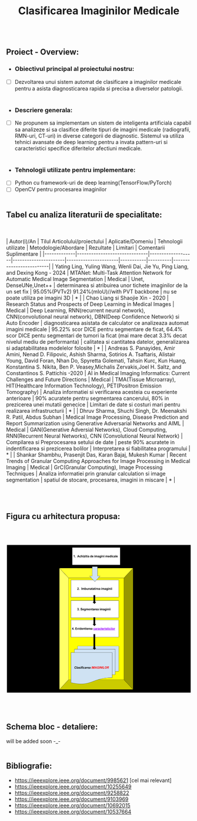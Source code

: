 <center> <h1>Clasificarea Imaginilor Medicale</center>
 
<br></br>
 ## Proiect - Overview:
 - ### Obiectivul principal al proiectului nostru:
 - [ ] Dezvoltarea unui sistem automat de clasificare a imaginilor medicale pentru a asista diagnosticarea rapida si precisa a diverselor patologii. 
<br></br>
- ### Descriere generala:
- [ ] Ne propunem sa implementam un sistem de inteligenta artificiala capabil sa analizeze si sa clasifice diferite tipuri de imagini medicale (radiografii, RMN-uri, CT-uri) in diverse categorii de diagnostic. Sistemul va utiliza tehnici avansate de deep learning pentru a invata pattern-uri si caracteristici specifice diferitelor afectiuni medicale.
<br></br>
- ### Tehnologii utilizate pentru implementare:
- [ ] Python cu framework-uri de deep learning(TensorFlow/PyTorch)
- [ ] OpenCV pentru procesarea imaginilor
<br></br> 
 ## Tabel cu analiza literaturii de specialitate</ins>:
<br></br> 
| Autor(i)/An | Tilul Articolului/proiectului | Aplicatie/Domeniu | Tehnologii utilizate | Metodologie/Abordare | Rezultate | Limitari | Comentarii Suplimentare |
|-------------|------------------------------|-------------------|----------------------|----------------------|-----------|----------|-------------------------|
| Yating Ling, Yuling Wang, Wenli Dai, Jie Yu, Ping Liang, and Dexing Kong - 2024 | MTANet: Multi-Task Attention Network for Automatic Medical Image Segmentation | Medical | Unet, DenseUNe,Unet++ | determinarea si atribuirea unor tichete imaginilor de la un set fix | 95.05%(PVTv2) 91.24%(mIoU)//with PVT backbone | nu se poate utiliza pe imagini 3D | * |
| Chao Liang si Shaojie Xin - 2020 | Research Status and Prospects of Deep Learning in Medical Images | Medical | Deep Learning, RNN(recurrent neural network), CNN(convolutional neural network), DBN(Deep Confidence Network) si Auto Encoder | diagnosticarea asistata de calculator ce analizeaza automat imagini medicale | 95.22% scor DICE pentru segmentare de ficat, 64.4% scor DICE pentu segmentari de tumori la ficat (mai mare decat 3.3% decat nivelul mediu de performanta) | calitatea si cantitatea datelor, generalizarea si adaptabilitatea modelelor folosite | * |
| Andreas S. Panayides, Amir Amini, Nenad D. Filipovic, Ashish Sharma, Sotirios A. Tsaftaris, Alistair Young, David Foran, Nhan Do, Spyretta Golemati, Tahsin Kurc, Kun Huang, Konstantina S. Nikita, Ben P. Veasey,Michalis Zervakis,Joel H. Saltz, and Constantinos S. Pattichis -2020 | AI in Medical Imaging Informatics: Current Challenges and Future Directions | Medical | TMA(Tissue Microarray), HIT(Healthcare Information Technology), PET(Positron Emission Tomography) | Analiza informatiei si verificarea acesteia cu experiente anterioare | 90% acuratete pentru segmentarea cancerului, 80% in prezicerea unei mutatii genecice | Limitari de date si costuri mari pentru realizarea infrastructurii | * |
| Dhruv Sharma, Shuchi Singh, Dr. Meenakshi R. Patil, Abdus Subhan | Medical Image Processing, Disease Prediction and Report Summarization using Generative Adversarial Networks and AIML | Medical | GAN(Generative Adversial Networks), Cloud Computing, RNN(Recurrent Neural Networks), CNN (Convolutional Neural Network) | Compilarea si Preprocesarea setului de date | peste 90% acuratete in indentificarea si prezicerea bolilor | Interpretarea si fiabilitatea programului | * |
| Shankar Shambhu, Prasenjit Das, Karan Bajaj, Mukesh Kumar | Recent Trends of Granular Computing Approaches for Image Processing in Medical Imaging | Medical | GrC(Granular Computing), Image Processing Techniques | Analiza informatiei prin granular calculation si image segmentation | spatiul de stocare, procesarea, imagini in miscare | * |

<br></br>


## Figura cu arhitectura propusa:
<br></br>
<p align="center"> 
<img src = "Figura.png" alt = "drawing" width = "500" height = "400" />
</p>
<br><br>

## Schema bloc - detaliere:

will be added soon -_-
<br></br>
## Bibliografie:
- https://ieeexplore.ieee.org/document/9985621 [cel mai relevant]
- https://ieeexplore.ieee.org/document/10255649
- https://ieeexplore.ieee.org/document/9258822
- https://ieeexplore.ieee.org/document/9103969
- https://ieeexplore.ieee.org/document/10692015
- https://ieeexplore.ieee.org/document/10537664
